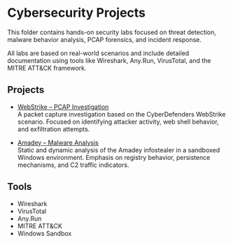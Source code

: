 # Cybersecurity Projects

This folder contains hands-on security labs focused on threat detection, malware behavior analysis, PCAP forensics, and incident response.

All labs are based on real-world scenarios and include detailed documentation using tools like Wireshark, Any.Run, VirusTotal, and the MITRE ATT&CK framework.

## Projects

- [WebStrike – PCAP Investigation](WebStrike-PCAP-Investigation)  
  A packet capture investigation based on the CyberDefenders WebStrike scenario. Focused on identifying attacker activity, web shell behavior, and exfiltration attempts.

- [Amadey – Malware Analysis](Amadey-Malware-Analysis)  
  Static and dynamic analysis of the Amadey infostealer in a sandboxed Windows environment. Emphasis on registry behavior, persistence mechanisms, and C2 traffic indicators.

## Tools

- Wireshark   
- VirusTotal  
- Any.Run  
- MITRE ATT&CK  
- Windows Sandbox
